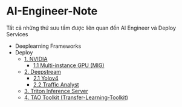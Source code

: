 # AI-Engineer-Note

Tất cả những thứ sưu tầm được liên quan đến AI Engineer và Deploy Services 

- Deeplearning Frameworks
- Deploy
    + [1. NVIDIA](Deploy/NVIDIA)
        + [1.1 Multi-instance GPU (MIG)](Deploy/NVIDIA/docs/multi_instance_gpu.md)
    + [2. Deepstream](Deploy/Deepstream)
        + [2.1 Yolov4](Deploy/Deepstream/sample-yolov4)
        + [2.2 Traffic Analyst](Deploy/Deepstream/sample-alpr)
    + [3. Triton Inference Server](Deploy/Triton-inference-server)
    + [4. TAO Toolkit (Transfer-Learning-Toolkit)](Deploy/Transfer-Learning-Toolkit)
